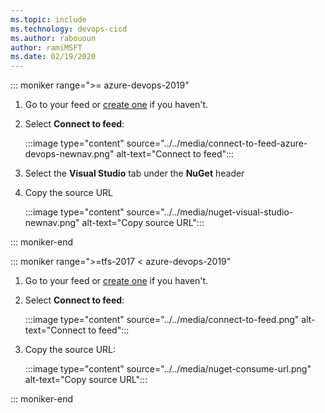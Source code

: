 ```yaml
---
ms.topic: include
ms.technology: devops-cicd
ms.author: rabououn
author: ramiMSFT
ms.date: 02/19/2020
---
```


::: moniker range=">= azure-devops-2019"

1. Go to your feed or [create one](../../index.yml) if you haven't. 

2. Select **Connect to feed**:

    :::image type="content" source="../../media/connect-to-feed-azure-devops-newnav.png" alt-text="Connect to feed":::

3. Select the **Visual Studio** tab under the **NuGet** header 

4. Copy the source URL

    :::image type="content" source="../../media/nuget-visual-studio-newnav.png" alt-text="Copy source URL":::

::: moniker-end

::: moniker range=">=tfs-2017 < azure-devops-2019"

1. Go to your feed or [create one](../../index.yml) if you haven't.  

2. Select **Connect to feed**:

    :::image type="content" source="../../media/connect-to-feed.png" alt-text="Connect to feed":::
   
3. Copy the source URL:

    :::image type="content" source="../../media/nuget-consume-url.png" alt-text="Copy source URL":::

::: moniker-end